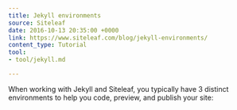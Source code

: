 ```yaml
---
title: Jekyll environments
source: Siteleaf
date: 2016-10-13 20:35:00 +0000
link: https://www.siteleaf.com/blog/jekyll-environments/
content_type: Tutorial
tool:
- tool/jekyll.md

---
```

When working with Jekyll and Siteleaf, you typically have 3 distinct environments to help you code, preview, and publish your site:





